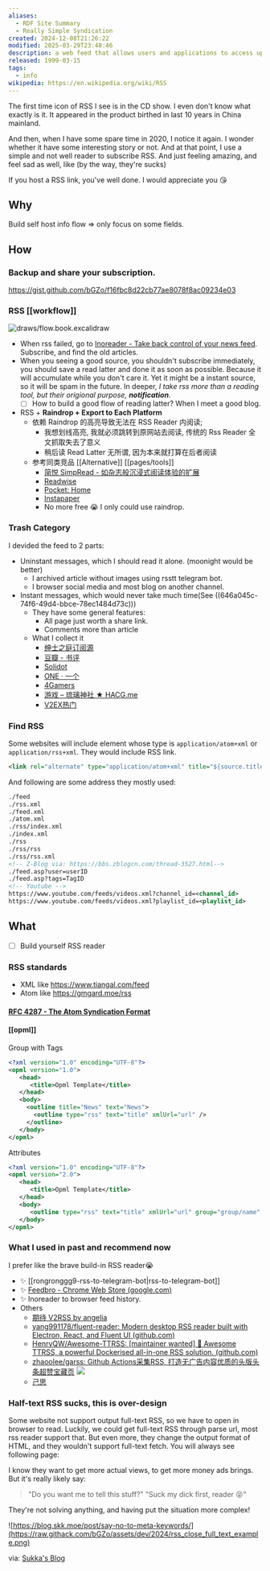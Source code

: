 ```yaml
---
aliases:
  - RDF Site Summary
  - Really Simple Syndication
created: 2024-12-08T21:26:22
modified: 2025-03-29T23:48:46
description: a web feed that allows users and applications to access updates to websites in a standardized. computer-readable format
released: 1999-03-15
tags:
  - info
wikipedia: https://en.wikipedia.org/wiki/RSS
---
```


The first time icon of RSS I see is in the CD show. I even don't know what exactly is it. It appeared in the product birthed in last 10 years in China mainland.

And then, when I have some spare time in 2020, I notice it again. I wonder whether it have some interesting story or not. And at that point, I use a simple and not well reader to subscribe RSS. And just feeling amazing, and feel sad as well, like (by the way, they're sucks)

If you host a RSS link, you've well done. I would appreciate you 😘

## Why

Build self host info flow => only focus on some fields.

## How

### Backup and share your subscription.

https://gist.github.com/bGZo/f16fbc8d22cb77ae8078f8ac09234e03

### RSS [[workflow]]

![draws/flow.book.excalidraw](https://raw.githack.com/bGZo/assets/dev/2024/infoflow.excalidraw-fs8.png)

  - When rss failed, go to [Inoreader - Take back control of your news feed](https://www.inoreader.com/). Subscribe, and find the old articles.
  - When you seeing a good source, you shouldn't subscribe immediately, you should save a read latter and done it as soon as possible. Because it will accumulate while you don't care it. Yet it might be a instant source, so it will be spam in the future.
    In deeper, *I take rss more than a reading tool, but their origional purpose, __notification__*.
    - [ ] How to build a good flow of reading latter? When I meet a good blog.
- RSS + **Raindrop + Export to Each Platform**
  - 依赖 Raindrop 的高亮导致无法在 RSS Reader 内阅读;
    - 我想划线高亮, 我就必须跳转到原网站去阅读,
      传统的 Rss Reader 全文抓取失去了意义
    - 稍后读 Read Latter 无所谓, 因为本来就打算在后者阅读
  - 参考同类竞品 [[Alternative]] [[pages/tools]]
    - [简悦 SimpRead - 如杂志般沉浸式阅读体验的扩展](http://ksria.com/simpread/)
    - [Readwise](https://readwise.io/)
    - [Pocket: Home](https://getpocket.com/en/)
    - [Instapaper](https://www.instapaper.com/)
    - No more free 😭 I only could use raindrop.

### Trash Category

I devided the feed to 2 parts:

- Uninstant messages, which I should read it alone. (moonight would be better)
    - I archived article without images using rsstt telegram bot.
    - I browser social media and most blog on another channel.
- Instant messages, which would never take much time(See ((646a045c-74f6-49d4-bbce-78ec1484d73c)))
    - They have some general features:
        - All page just worth a share link.
        - Comments more than article
    - What I collect it
        - [绅士之庭订阅源](https://gmgard.moe/rss)
        - [豆瓣 - 书评](https://www.douban.com/feed/review/book)
        - [Solidot](https://www.solidot.org/index.rss)
        - [ONE · 一个](https://rsshub.app/one)
        - [4Gamers](https://www.4gamers.com.tw/rss/latest-news)
        - [游戏 – 琉璃神社 ★ HACG.me](https://www.hacg.mom/wp/game.html/feed)
        - [V2EX热门](https://rsshub.app/v2ex/topics/hot)

### Find RSS

Some websites will include element whose type is `application/atom+xml` or `application/rss+xml`. They would include RSS link.

```xml
<link rel="alternate" type="application/atom+xml" title="${source.title}" href="${source.url}">
```

And following are some address they mostly used:

```xml
./feed
./rss.xml
./feed.xml
./atom.xml
./rss/index.xml
./index.xml
./rss
./rss/rss
./rss/rss.xml
<!-- Z-Blog via: https://bbs.zblogcn.com/thread-3527.html-->
./feed.asp?user=userID
./feed.asp?tags=TagID
<!-- Youtube -->
https://www.youtube.com/feeds/videos.xml?channel_id=<channel_id>
https://www.youtube.com/feeds/videos.xml?playlist_id=<playlist_id>
```

## What

- [ ] Build yourself RSS reader

### RSS standards

- XML like https://www.tiangal.com/feed
- Atom like https://gmgard.moe/rss

#### [RFC 4287 - The Atom Syndication Format](https://datatracker.ietf.org/doc/html/rfc4287)
#### [[opml]]

Group with Tags

```xml
<?xml version="1.0" encoding="UTF-8"?>
<opml version="1.0">
   <head>
      <title>Opml Template</title>
   </head>
   <body>
     <outline title="News" text="News">
       <outline type="rss" text="title" xmlUrl="url" />
     </outline>
   </body>
</opml>
```

Attributes

```xml
<?xml version="1.0" encoding="UTF-8"?>
<opml version="2.0">
   <head>
      <title>Opml Template</title>
   </head>
   <body>
      <outline type="rss" text="title" xmlUrl="url" group="group/name" />
   </body>
</opml>
```

### What I used in past and recommend now

I prefer like the brave build-in RSS reader😭

- ✨ [[rongronggg9-rss-to-telegram-bot|rss-to-telegram-bot]]
- ✨ [Feedbro - Chrome Web Store (google.com)](https://chrome.google.com/webstore/detail/feedbro/mefgmmbdailogpfhfblcnnjfmnpnmdfa?hl=en)
- ✨ Inoreader to browser feed history.
- Others
    - [期待 V2RSS by angelia](https://v2rss.com)
    - [yang991178/fluent-reader: Modern desktop RSS reader built with Electron, React, and Fluent UI (github.com)](https://github.com/yang991178/fluent-reader)
    - [HenryQW/Awesome-TTRSS: [maintainer wanted] 🐋 Awesome TTRSS, a powerful Dockerised all-in-one RSS solution. (github.com)](https://github.com/HenryQW/Awesome-TTRSS)
    - [zhaoolee/garss: Github Actions采集RSS, 打造无广告内容优质的头版头条超赞宝藏页](https://github.com/zhaoolee/garss) ![](https://img.shields.io/github/stars/zhaoolee/garss)
    - [己思](https://ohmyrss.com/#)

### Half-text RSS sucks, this is over-design

Some website not support output full-text RSS, so we have to open in browser to read. Luckily, we could get full-text RSS through parse url, most rss reader support that. But even more, they change the output format of HTML, and they wouldn't support full-text fetch. You will always see following page:

I know they want to get more actual views, to get more money ads brings. But it's really likely say:

> "Do you want me to tell this stuff?"
> "Suck my dick first, reader 😝"

They're not solving anything, and having put the situation more complex!

![https://blog.skk.moe/post/say-no-to-meta-keywords/](https://raw.githack.com/bGZo/assets/dev/2024/rss_close_full_text_example.png)

via: [Sukka's Blog](https://blog.skk.moe/atom.xml)
